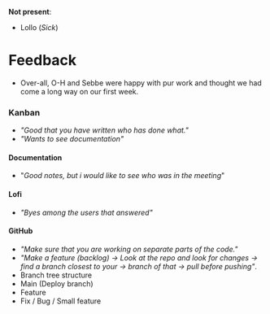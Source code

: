 **Not present**:
- Lollo (*Sick*)

# Feedback 
- Over-all, O-H and Sebbe were happy with pur work and thought we had come a long way on our first week. 

### Kanban
- *"Good that you have written who has done what."*
- *"Wants to see documentation"*
#### Documentation
- "*Good notes, but i would like to see who was in the meeting*"
#### Lofi
- *"Byes among the users that answered"*
#### GitHub
- *"Make sure that you are working on separate parts of the code."*
- *"Make a feature (backlog) -> Look at the repo and look for changes -> find a branch closest to your -> branch of that -> pull before pushing"*. 
- Branch tree structure 
- Main (Deploy branch)
- Feature
- Fix / Bug / Small feature 
